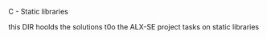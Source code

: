 C - Static libraries

this DIR hoolds the solutions t0o the ALX-SE project tasks on static libraries
